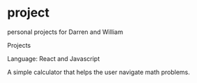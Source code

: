 # project
personal projects for Darren and William

Projects

Language: React and Javascript

A simple calculator that helps the user navigate math problems.
